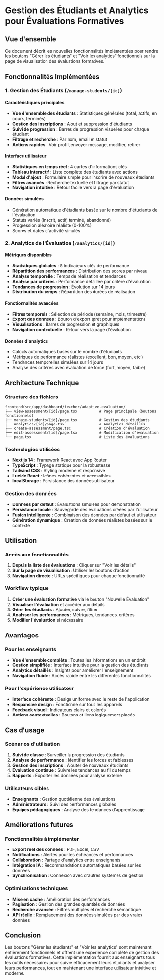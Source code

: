 # Gestion des Étudiants et Analytics pour Évaluations Formatives

## Vue d'ensemble

Ce document décrit les nouvelles fonctionnalités implémentées pour rendre les boutons "Gérer les étudiants" et "Voir les analytics" fonctionnels sur la page de visualisation des évaluations formatives.

## Fonctionnalités Implémentées

### 1. Gestion des Étudiants (`/manage-students/[id]`)

#### Caractéristiques principales
- **Vue d'ensemble des étudiants** : Statistiques générales (total, actifs, en cours, terminés)
- **Gestion des inscriptions** : Ajout et suppression d'étudiants
- **Suivi de progression** : Barres de progression visuelles pour chaque étudiant
- **Filtrage et recherche** : Par nom, email et statut
- **Actions rapides** : Voir profil, envoyer message, modifier, retirer

#### Interface utilisateur
- **Statistiques en temps réel** : 4 cartes d'informations clés
- **Tableau interactif** : Liste complète des étudiants avec actions
- **Modal d'ajout** : Formulaire simple pour inscrire de nouveaux étudiants
- **Filtres avancés** : Recherche textuelle et filtrage par statut
- **Navigation intuitive** : Retour facile vers la page d'évaluation

#### Données simulées
- Génération automatique d'étudiants basée sur le nombre d'étudiants de l'évaluation
- Statuts variés (inscrit, actif, terminé, abandonné)
- Progression aléatoire réaliste (0-100%)
- Scores et dates d'activité simulés

### 2. Analytics de l'Évaluation (`/analytics/[id]`)

#### Métriques disponibles
- **Statistiques globales** : 5 indicateurs clés de performance
- **Répartition des performances** : Distribution des scores par niveau
- **Analyse temporelle** : Temps de réalisation et tendances
- **Analyse par critères** : Performance détaillée par critère d'évaluation
- **Tendances de progression** : Évolution sur 14 jours
- **Distribution du temps** : Répartition des durées de réalisation

#### Fonctionnalités avancées
- **Filtres temporels** : Sélection de période (semaine, mois, trimestre)
- **Export des données** : Bouton d'export (prêt pour implémentation)
- **Visualisations** : Barres de progression et graphiques
- **Navigation contextuelle** : Retour vers la page d'évaluation

#### Données d'analytics
- Calculs automatiques basés sur le nombre d'étudiants
- Métriques de performance réalistes (excellent, bon, moyen, etc.)
- Tendances temporelles simulées sur 14 jours
- Analyse des critères avec évaluation de force (fort, moyen, faible)

## Architecture Technique

### Structure des fichiers
```
frontend/src/app/dashboard/teacher/adaptive-evaluation/
├── view-assessment/[id]/page.tsx          # Page principale (boutons fonctionnels)
├── manage-students/[id]/page.tsx          # Gestion des étudiants
├── analytics/[id]/page.tsx                # Analytics détaillés
├── create-assessment/page.tsx             # Création d'évaluation
├── edit-assessment/[id]/page.tsx          # Modification d'évaluation
└── page.tsx                               # Liste des évaluations
```

### Technologies utilisées
- **Next.js 14** : Framework React avec App Router
- **TypeScript** : Typage statique pour la robustesse
- **Tailwind CSS** : Styling moderne et responsive
- **Lucide React** : Icônes cohérentes et accessibles
- **localStorage** : Persistance des données utilisateur

### Gestion des données
- **Données par défaut** : Évaluations simulées pour démonstration
- **Persistance locale** : Sauvegarde des évaluations créées par l'utilisateur
- **Fusion intelligente** : Combinaison des données par défaut et utilisateur
- **Génération dynamique** : Création de données réalistes basées sur le contexte

## Utilisation

### Accès aux fonctionnalités
1. **Depuis la liste des évaluations** : Cliquer sur "Voir les détails"
2. **Sur la page de visualisation** : Utiliser les boutons d'action
3. **Navigation directe** : URLs spécifiques pour chaque fonctionnalité

### Workflow typique
1. **Créer une évaluation formative** via le bouton "Nouvelle Évaluation"
2. **Visualiser l'évaluation** et accéder aux détails
3. **Gérer les étudiants** : Ajouter, suivre, filtrer
4. **Analyser les performances** : Métriques, tendances, critères
5. **Modifier l'évaluation** si nécessaire

## Avantages

### Pour les enseignants
- **Vue d'ensemble complète** : Toutes les informations en un endroit
- **Gestion simplifiée** : Interface intuitive pour la gestion des étudiants
- **Analytics détaillés** : Insights pour améliorer l'enseignement
- **Navigation fluide** : Accès rapide entre les différentes fonctionnalités

### Pour l'expérience utilisateur
- **Interface cohérente** : Design uniforme avec le reste de l'application
- **Responsive design** : Fonctionne sur tous les appareils
- **Feedback visuel** : Indicateurs clairs et colorés
- **Actions contextuelles** : Boutons et liens logiquement placés

## Cas d'usage

### Scénarios d'utilisation
1. **Suivi de classe** : Surveiller la progression des étudiants
2. **Analyse de performance** : Identifier les forces et faiblesses
3. **Gestion des inscriptions** : Ajouter de nouveaux étudiants
4. **Évaluation continue** : Suivre les tendances au fil du temps
5. **Rapports** : Exporter les données pour analyse externe

### Utilisateurs cibles
- **Enseignants** : Gestion quotidienne des évaluations
- **Administrateurs** : Suivi des performances globales
- **Équipes pédagogiques** : Analyse des tendances d'apprentissage

## Améliorations futures

### Fonctionnalités à implémenter
- **Export réel des données** : PDF, Excel, CSV
- **Notifications** : Alertes pour les échéances et performances
- **Collaboration** : Partage d'analytics entre enseignants
- **Intégration IA** : Recommandations automatiques basées sur les données
- **Synchronisation** : Connexion avec d'autres systèmes de gestion

### Optimisations techniques
- **Mise en cache** : Amélioration des performances
- **Pagination** : Gestion des grandes quantités de données
- **Recherche avancée** : Filtres multiples et recherche sémantique
- **API réelle** : Remplacement des données simulées par des vraies données

## Conclusion

Les boutons "Gérer les étudiants" et "Voir les analytics" sont maintenant entièrement fonctionnels et offrent une expérience complète de gestion des évaluations formatives. Cette implémentation fournit aux enseignants tous les outils nécessaires pour suivre efficacement leurs étudiants et analyser leurs performances, tout en maintenant une interface utilisateur intuitive et moderne.



























